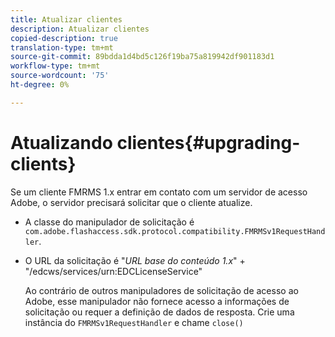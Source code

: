 ```yaml
---
title: Atualizar clientes
description: Atualizar clientes
copied-description: true
translation-type: tm+mt
source-git-commit: 89bdda1d4bd5c126f19ba75a819942df901183d1
workflow-type: tm+mt
source-wordcount: '75'
ht-degree: 0%

---
```



# Atualizando clientes{#upgrading-clients}

Se um cliente FMRMS 1.x entrar em contato com um servidor de acesso Adobe, o servidor precisará solicitar que o cliente atualize.

* A classe do manipulador de solicitação é `com.adobe.flashaccess.sdk.protocol.compatibility.FMRMSv1RequestHandler`.
* O URL da solicitação é &quot;*URL base do conteúdo 1.x*&quot; + &quot;/edcws/services/urn:EDCLicenseService&quot;

   Ao contrário de outros manipuladores de solicitação de acesso ao Adobe, esse manipulador não fornece acesso a informações de solicitação ou requer a definição de dados de resposta. Crie uma instância do `FMRMSv1RequestHandler` e chame `close()`